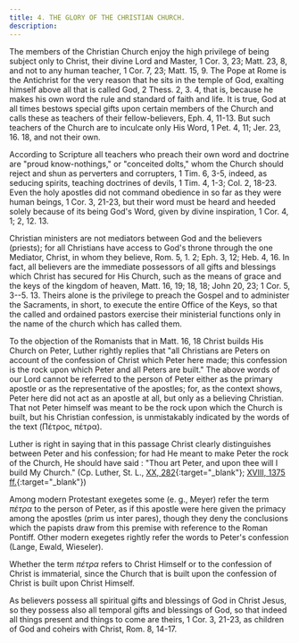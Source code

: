 ```yaml
---
title: 4. THE GLORY OF THE CHRISTIAN CHURCH.
description: 
---
```


The members of the Christian Church enjoy the high privilege of being subject only to Christ, their divine Lord and Master, 1 Cor. 3, 23; Matt. 23, 8, and not to any human teacher, 1 Cor. 7, 23; Matt. 15, 9. The Pope at Rome is the Antichrist for the very reason that he sits in the temple of God, exalting himself above all that is called God, 2 Thess. 2, 3. 4, that is, because he makes his own word the rule and standard of faith and life. It is true, God at all times bestows special gifts upon certain members of the Church and calls these as teachers of their fellow-believers, Eph. 4, 11-13. But such teachers of the Church are to inculcate only His Word, 1 Pet. 4, 11; Jer. 23, 16. 18, and not their own.

According to Scripture all teachers who preach their own word and doctrine are "proud know-nothings," or "conceited dolts," whom the Church should reject and shun as perverters and corrupters, 1 Tim. 6, 3-5, indeed, as seducing spirits, teaching doctrines of devils, 1 Tim. 4, 1-3; Col. 2, 18-23. Even the holy apostles did not command obedience in so far as they were human beings, 1 Cor. 3, 21-23, but their word must be heard and heeded solely because of its being God's Word, given by divine inspiration, 1 Cor. 4, 1; 2, 12. 13.

Christian ministers are not mediators between God and the believers (priests); for all Christians have access to God's throne through the one Mediator, Christ, in whom they believe, Rom. 5, 1. 2; Eph. 3, 12; Heb. 4, 16. In fact, all believers are the immediate possessors of all gifts and blessings which Christ has secured for His Church, such as the means of grace and the keys of the kingdom of heaven, Matt. 16, 19; 18, 18; John 20, 23; 1 Cor. 5, 3--5. 13. Theirs alone is the privilege to preach the Gospel and to administer the Sacraments, in short, to execute the entire Office of the Keys, so that the called and ordained pastors exercise their ministerial functions only in the name of the church which has called them.

To the objection of the Romanists that in Matt. 16, 18 Christ builds His Church on Peter, Luther rightly replies that "all Christians are Peters on account of the confession of Christ which Peter here made; this confession is the rock upon which Peter and all Peters are built." The above words of our Lord cannot be referred to the person of Peter either as the primary apostle or as the representative of the apostles; for, as the context shows, Peter here did not act as an apostle at all, but only as a believing Christian. That not Peter himself was meant to be the rock upon which the Church is built, but his Christian confession, is unmistakably indicated by the words of the text (Πέτρος, πέτρα).

Luther is right in saying that in this passage Christ clearly distinguishes between Peter and his confession; for had He meant to make Peter the rock of the Church, He should have said : "Thou art Peter, and upon thee will I build My Church." (Cp. Luther, St. L., [XX, 282](https://archive.org/details/st-l-20-deep-l-en/page/n217/mode/2up){:target="_blank"}; [XVIII, 1375 ff.](https://archive.org/details/st-l-18-deep-l-en/page/142/mode/2up){:target="_blank"})

Among modern Protestant exegetes some (e. g., Meyer) refer the term _πέτρα_ to the person of Peter, as if this apostle were here given the primacy among the apostles (prim us inter pares), though they deny the conclusions which the papists draw from this premise with reference to the Roman Pontiff. Other modern exegetes rightly refer the words to Peter's confession (Lange, Ewald, Wieseler).

Whether the term _πέτρα_ refers to Christ Himself or to the confession of Christ is immaterial, since the Church that is built upon the confession of Christ is built upon Christ Himself.

As believers possess all spiritual gifts and blessings of God in Christ Jesus, so they possess also all temporal gifts and blessings of God, so that indeed all things present and things to come are theirs, 1 Cor. 3, 21-23, as children of God and coheirs with Christ, Rom. 8, 14-17.